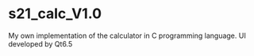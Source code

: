 # s21_calc_V1.0
My own implementation of the calculator in C programming language. UI developed by Qt6.5
